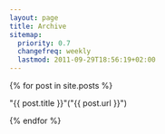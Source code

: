 ```yaml
---
layout: page
title: Archive
sitemap:
  priority: 0.7
  changefreq: weekly
  lastmod: 2011-09-29T18:56:19+02:00
---
```

  {% for post in site.posts %}
  <p>
      "{{ post.title }}"("{{ post.url }}")
  </p>
  {% endfor %}
